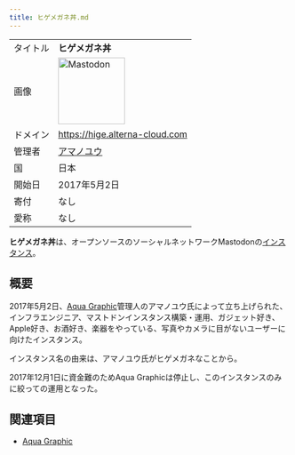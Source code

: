```yaml
---
title: ヒゲメガネ丼.md
---
```

<div>

|          |                                                                                                                                                                                                                                                                                                        |
|----------|--------------------------------------------------------------------------------------------------------------------------------------------------------------------------------------------------------------------------------------------------------------------------------------------------------|
| タイトル | **ヒゲメガネ丼**                                                                                                                                                                                                                                                                                       |
| 画像     | [<img src="/images/thumb/0/00/Mastodon_logo.png/120px-Mastodon_logo.png" srcset="/images/thumb/0/00/Mastodon_logo.png/180px-Mastodon_logo.png 1.5x, /images/0/00/Mastodon_logo.png 2x" width="120" height="120" alt="Mastodon" />](/%E3%83%95%E3%82%A1%E3%82%A4%E3%83%AB:Mastodon_logo.png "Mastodon") |
| ドメイン | <a href="https://hige.alterna-cloud.com" rel="nofollow">https://hige.alterna-cloud.com</a>                                                                                                                                                                                                             |
| 管理者   | <a href="https://hige.alterna-cloud.com/@amanoyu" rel="nofollow">アマノユウ</a>                                                                                                                                                                                                                        |
| 国       | 日本                                                                                                                                                                                                                                                                                                   |
| 開始日   | 2017年5月2日                                                                                                                                                                                                                                                                                           |
| 寄付     | なし                                                                                                                                                                                                                                                                                                   |
| 愛称     | なし                                                                                                                                                                                                                                                                                                   |

**ヒゲメガネ丼**は、オープンソースのソーシャルネットワークMastodonの[インスタンス](/%E3%82%A4%E3%83%B3%E3%82%B9%E3%82%BF%E3%83%B3%E3%82%B9 "インスタンス")。

## 概要

2017年5月2日、[Aqua Graphic](/Aqua_Graphic "Aqua Graphic")管理人のアマノユウ氏によって立ち上げられた、インフラエンジニア、マストドンインスタンス構築・運用、ガジェット好き、Apple好き、お酒好き、楽器をやっている、写真やカメラに目がないユーザーに向けたインスタンス。

インスタンス名の由来は、アマノユウ氏がヒゲメガネなことから。

2017年12月1日に資金難のためAqua Graphicは停止し、このインスタンスのみに絞っての運用となった。

## 関連項目

-   [Aqua Graphic](/Aqua_Graphic "Aqua Graphic")

</div>
